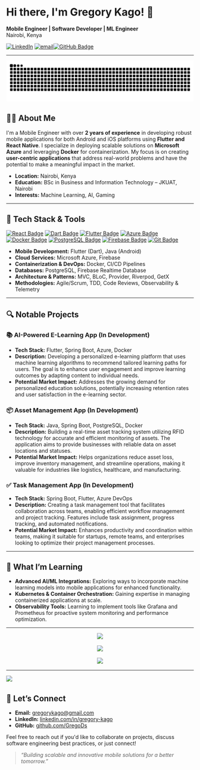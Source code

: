 # Hi there, I'm Gregory Kago! 👋

**Mobile Engineer | Software Developer | ML Engineer**  
Nairobi, Kenya  

[![LinkedIn](https://img.shields.io/badge/LinkedIn-%230077B5.svg?logo=linkedin&logoColor=white)](https://linkedin.com/in/https://www.linkedin.com/in/gregory-kago-4ba014249/) [![email](https://img.shields.io/badge/Email-D14836?logo=gmail&logoColor=white)](mailto:gregorykago@gmail.com)[![GitHub Badge](https://img.shields.io/badge/GitHub-181717?style=flat-square&logo=github&logoColor=white)](https://github.com/GregoDs)  

---
![Snake animation](https://raw.githubusercontent.com/GregoDs/GregoDs/output/github-contribution-grid-snake-dark.svg)

## 👨‍💻 About Me

I'm a Mobile Engineer with over **2 years of experience** in developing robust mobile applications for both Android and iOS platforms using **Flutter and React Native**. I specialize in deploying scalable solutions on **Microsoft Azure** and leveraging **Docker** for containerization. My focus is on creating **user-centric applications** that address real-world problems and have the potential to make a meaningful impact in the market.

- **Location:** Nairobi, Kenya  
- **Education:** BSc in Business and Information Technology  – JKUAT, Nairobi  
- **Interests:** Machine Learning, AI, Gaming  

---

## 🔧 Tech Stack & Tools

[![React Badge](https://img.shields.io/badge/Java-ED8B00?style=flat-square&logo=java&logoColor=white)](https://www.java.com/)   [![Dart Badge](https://img.shields.io/badge/Dart-0175C2?style=flat-square&logo=dart&logoColor=white)](https://dart.dev/)   [![Flutter Badge](https://img.shields.io/badge/Flutter-02569B?style=flat-square&logo=flutter&logoColor=white)](https://flutter.dev/)   [![Azure Badge](https://img.shields.io/badge/Azure-0089D6?style=flat-square&logo=microsoft-azure&logoColor=white)](https://azure.microsoft.com/)   [![Docker Badge](https://img.shields.io/badge/Docker-2496ED?style=flat-square&logo=docker&logoColor=white)](https://www.docker.com/)   [![PostgreSQL Badge](https://img.shields.io/badge/PostgreSQL-336791?style=flat-square&logo=postgresql&logoColor=white)](https://www.postgresql.org/)   [![Firebase Badge](https://img.shields.io/badge/Firebase-FFCA28?style=flat-square&logo=firebase&logoColor=white)](https://firebase.google.com/)   [![Git Badge](https://img.shields.io/badge/Git-F05032?style=flat-square&logo=git&logoColor=white)](https://git-scm.com/)  

- **Mobile Development:** Flutter (Dart), Java (Android)  
- **Cloud Services:** Microsoft Azure, Firebase  
- **Containerization & DevOps:** Docker, CI/CD Pipelines  
- **Databases:** PostgreSQL, Firebase Realtime Database  
- **Architecture & Patterns:** MVC, BLoC, Provider, Riverpod, GetX  
- **Methodologies:** Agile/Scrum, TDD, Code Reviews, Observability & Telemetry  

---

## 🔍 Notable Projects

### 📚 AI-Powered E-Learning App (In Development)
- **Tech Stack:** Flutter, Spring Boot, Azure, Docker  
- **Description:** Developing a personalized e-learning platform that uses machine learning algorithms to recommend tailored learning paths for users. The goal is to enhance user engagement and improve learning outcomes by adapting content to individual needs.  
- **Potential Market Impact:** Addresses the growing demand for personalized education solutions, potentially increasing retention rates and user satisfaction in the e-learning sector.  

### 📦 Asset Management App (In Development)
- **Tech Stack:** Java, Spring Boot, PostgreSQL, Docker  
- **Description:** Building a real-time asset tracking system utilizing RFID technology for accurate and efficient monitoring of assets. The application aims to provide businesses with reliable data on asset locations and statuses.  
- **Potential Market Impact:** Helps organizations reduce asset loss, improve inventory management, and streamline operations, making it valuable for industries like logistics, healthcare, and manufacturing.  

### ✅ Task Management App (In Development)
- **Tech Stack:** Spring Boot, Flutter, Azure DevOps  
- **Description:** Creating a task management tool that facilitates collaboration across teams, enabling efficient workflow management and project tracking. Features include task assignment, progress tracking, and automated notifications.  
- **Potential Market Impact:** Enhances productivity and coordination within teams, making it suitable for startups, remote teams, and enterprises looking to optimize their project management processes.  

---

## 🌱 What I’m Learning

- **Advanced AI/ML Integrations:** Exploring ways to incorporate machine learning models into mobile applications for enhanced functionality.  
- **Kubernetes & Container Orchestration:** Gaining expertise in managing containerized applications at scale.  
- **Observability Tools:** Learning to implement tools like Grafana and Prometheus for proactive system monitoring and performance optimization.  

---

<div align="center">

  ![](https://github-readme-stats.vercel.app/api?username=GregoDs&theme=dark&hide_border=false&include_all_commits=false&count_private=true)<br/>

  ![](https://nirzak-streak-stats.vercel.app/?user=GregoDs&theme=dark&hide_border=false)<br/>

  ![](https://github-readme-stats.vercel.app/api/top-langs/?username=GregoDs&theme=dark&hide_border=false&include_all_commits=false&count_private=true&layout=compact)

</div>

---
[![](https://visitcount.itsvg.in/api?id=GregoDs&icon=0&color=0)](https://visitcount.itsvg.in)


## 🤝 Let’s Connect

- **Email:** [gregorykago@gmail.com](mailto:gregorykago@gmail.com)  
- **LinkedIn:** [linkedin.com/in/gregory-kago](https://www.linkedin.com/in/gregory-kago-4ba014249/)  
- **GitHub:** [github.com/GregoDs](https://github.com/GregoDs)  

Feel free to reach out if you'd like to collaborate on projects, discuss software engineering best practices, or just connect!  

> *“Building scalable and innovative mobile solutions for a better tomorrow.”*


